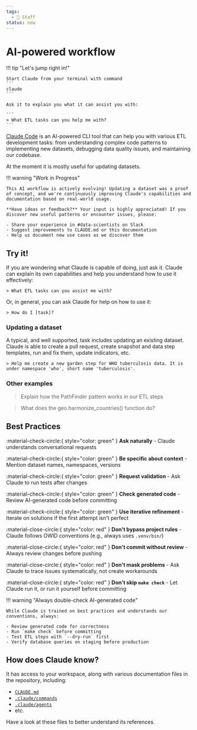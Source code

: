 ```yaml
---
tags:
  - 👷 Staff
status: new
---
```


# AI-powered workflow

!!! tip "Let's jump right in!"

    Start Claude from your terminal with command
    ```
    claude
    ```

    Ask it to explain you what it can assist you with:

    ```
    > What ETL tasks can you help me with?
    ```


[Claude Code](https://www.claude.com/product/claude-code) is an AI-powered CLI tool that can help you with various ETL development tasks: from understanding complex code patterns to implementing new datasets, debugging data quality issues, and maintaining our codebase.

At the moment it is mostly useful for updating datasets.

!!! warning "Work in Progress"

    This AI workflow is actively evolving! Updating a dataset was a proof of concept, and we're continuously improving Claude's capabilities and documentation based on real-world usage.

    **Have ideas or feedback?** Your input is highly appreciated! If you discover new useful patterns or encounter issues, please:

    - Share your experience in #data-scientists on Slack
    - Suggest improvements to CLAUDE.md or this documentation
    - Help us document new use cases as we discover them

## Try it!
If you are wondering what Claude is capable of doing, just ask it. Claude can explain its own capabilities and help you understand how to use it effectively:

```
> What ETL tasks can you assist me with?
```

Or, in general, you can ask Claude for help on how to use it:
```
> How do I [task]?
```

### Updating a dataset
A typical, and well supported, task includes updating an existing dataset. Claude is able to create a pull request, create snapshot and data step templates, run and fix them, update indicators, etc.

```
> Help me create a new garden step for WHO tuberculosis data. It is under namespace 'who', short name 'tuberculosis'.
```

### Other examples


> Explain how the PathFinder pattern works in our ETL steps


> What does the geo.harmonize_countries() function do?

## Best Practices

<div class="annotate" markdown>

:material-check-circle:{ style="color: green" } **Ask naturally** - Claude understands conversational requests

:material-check-circle:{ style="color: green" } **Be specific about context** - Mention dataset names, namespaces, versions

:material-check-circle:{ style="color: green" } **Request validation** - Ask Claude to run tests after changes

:material-check-circle:{ style="color: green" } **Check generated code** - Review AI-generated code before committing

:material-check-circle:{ style="color: green" } **Use iterative refinement** - Iterate on solutions if the first attempt isn't perfect

:material-close-circle:{ style="color: red" } **Don't bypass project rules** - Claude follows OWID conventions (e.g., always uses `.venv/bin/`)

:material-close-circle:{ style="color: red" } **Don't commit without review** - Always review changes before pushing

:material-close-circle:{ style="color: red" } **Don't mask problems** - Ask Claude to trace issues systematically, not create workarounds

:material-close-circle:{ style="color: red" } **Don't skip `make check`** - Let Claude run it, or run it yourself before committing

</div>


!!! warning "Always double-check AI-generated code"

    While Claude is trained on best practices and understands our conventions, always:

    - Review generated code for correctness
    - Run `make check` before committing
    - Test ETL steps with `--dry-run` first
    - Verify database queries on staging before production


## How does Claude know?

It has access to your workspace, along with various documentation files in the repository, including:

- [`CLAUDE.md`](https://github.com/owid/etl/tree/master/CLAUDE.md)
- [`.claude/commands`](https://github.com/owid/etl/tree/master/.claude/commands)
- [`.claude/agents`](https://github.com/owid/etl/tree/master/.claude/agents)
- etc.

Have a look at these files to better understand its references.
